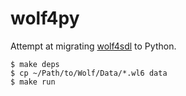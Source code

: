 # wolf4py

Attempt at migrating [wolf4sdl](https://github.com/facundoolano/wolf4sdl) to Python.

    $ make deps
    $ cp ~/Path/to/Wolf/Data/*.wl6 data
    $ make run
